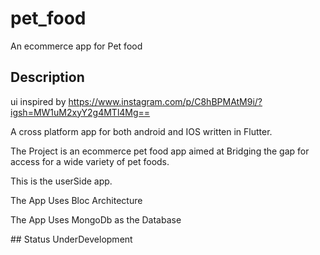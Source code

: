 # pet_food

An ecommerce app for Pet food

## Description
ui inspired by https://www.instagram.com/p/C8hBPMAtM9i/?igsh=MW1uM2xyY2g4MTl4Mg==
<p>A cross platform app for both android and IOS written in Flutter.</p>
<p>The Project is an ecommerce pet food app aimed at Bridging the gap for access for a wide variety of pet foods.</p>
<p>This is the userSide app.</p>
<p>The App Uses Bloc Architecture</p>
<p>The App Uses MongoDb as the Database</p>
## Status
UnderDevelopment
